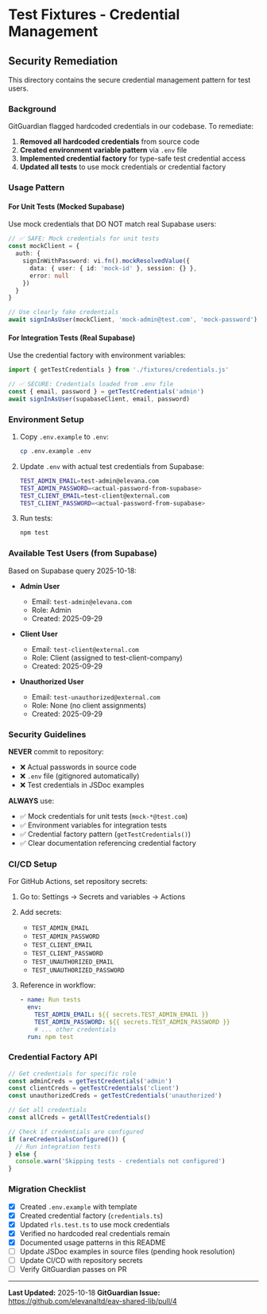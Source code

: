 # Test Fixtures - Credential Management

## Security Remediation

This directory contains the secure credential management pattern for test users.

### Background

GitGuardian flagged hardcoded credentials in our codebase. To remediate:

1. **Removed all hardcoded credentials** from source code
2. **Created environment variable pattern** via `.env` file
3. **Implemented credential factory** for type-safe test credential access
4. **Updated all tests** to use mock credentials or credential factory

### Usage Pattern

#### For Unit Tests (Mocked Supabase)

Use mock credentials that DO NOT match real Supabase users:

```typescript
// ✅ SAFE: Mock credentials for unit tests
const mockClient = {
  auth: {
    signInWithPassword: vi.fn().mockResolvedValue({
      data: { user: { id: 'mock-id' }, session: {} },
      error: null
    })
  }
}

// Use clearly fake credentials
await signInAsUser(mockClient, 'mock-admin@test.com', 'mock-password')
```

#### For Integration Tests (Real Supabase)

Use the credential factory with environment variables:

```typescript
import { getTestCredentials } from './fixtures/credentials.js'

// ✅ SECURE: Credentials loaded from .env file
const { email, password } = getTestCredentials('admin')
await signInAsUser(supabaseClient, email, password)
```

### Environment Setup

1. Copy `.env.example` to `.env`:
   ```bash
   cp .env.example .env
   ```

2. Update `.env` with actual test credentials from Supabase:
   ```bash
   TEST_ADMIN_EMAIL=test-admin@elevana.com
   TEST_ADMIN_PASSWORD=<actual-password-from-supabase>
   TEST_CLIENT_EMAIL=test-client@external.com
   TEST_CLIENT_PASSWORD=<actual-password-from-supabase>
   ```

3. Run tests:
   ```bash
   npm test
   ```

### Available Test Users (from Supabase)

Based on Supabase query 2025-10-18:

- **Admin User**
  - Email: `test-admin@elevana.com`
  - Role: Admin
  - Created: 2025-09-29

- **Client User**
  - Email: `test-client@external.com`
  - Role: Client (assigned to test-client-company)
  - Created: 2025-09-29

- **Unauthorized User**
  - Email: `test-unauthorized@external.com`
  - Role: None (no client assignments)
  - Created: 2025-09-29

### Security Guidelines

**NEVER** commit to repository:
- ❌ Actual passwords in source code
- ❌ `.env` file (gitignored automatically)
- ❌ Test credentials in JSDoc examples

**ALWAYS** use:
- ✅ Mock credentials for unit tests (`mock-*@test.com`)
- ✅ Environment variables for integration tests
- ✅ Credential factory pattern (`getTestCredentials()`)
- ✅ Clear documentation referencing credential factory

### CI/CD Setup

For GitHub Actions, set repository secrets:

1. Go to: Settings → Secrets and variables → Actions
2. Add secrets:
   - `TEST_ADMIN_EMAIL`
   - `TEST_ADMIN_PASSWORD`
   - `TEST_CLIENT_EMAIL`
   - `TEST_CLIENT_PASSWORD`
   - `TEST_UNAUTHORIZED_EMAIL`
   - `TEST_UNAUTHORIZED_PASSWORD`

3. Reference in workflow:
   ```yaml
   - name: Run tests
     env:
       TEST_ADMIN_EMAIL: ${{ secrets.TEST_ADMIN_EMAIL }}
       TEST_ADMIN_PASSWORD: ${{ secrets.TEST_ADMIN_PASSWORD }}
       # ... other credentials
     run: npm test
   ```

### Credential Factory API

```typescript
// Get credentials for specific role
const adminCreds = getTestCredentials('admin')
const clientCreds = getTestCredentials('client')
const unauthorizedCreds = getTestCredentials('unauthorized')

// Get all credentials
const allCreds = getAllTestCredentials()

// Check if credentials are configured
if (areCredentialsConfigured()) {
  // Run integration tests
} else {
  console.warn('Skipping tests - credentials not configured')
}
```

### Migration Checklist

- [x] Created `.env.example` with template
- [x] Created credential factory (`credentials.ts`)
- [x] Updated `rls.test.ts` to use mock credentials
- [x] Verified no hardcoded real credentials remain
- [x] Documented usage patterns in this README
- [ ] Update JSDoc examples in source files (pending hook resolution)
- [ ] Update CI/CD with repository secrets
- [ ] Verify GitGuardian passes on PR

---

**Last Updated:** 2025-10-18
**GitGuardian Issue:** https://github.com/elevanaltd/eav-shared-lib/pull/4
